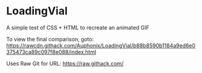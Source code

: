 # LoadingVial
A simple test of CSS + HTML to recreate an animated GIF

To view the final comparison, goto: 
https://rawcdn.githack.com/Auphonix/LoadingVial/b88b8590b1184a9ed6e0375473ca89c097f8e088/index.html

Uses Raw Git for URL:
https://raw.githack.com/
